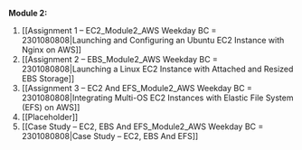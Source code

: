 **Module 2:**
1. [[Assignment 1 – EC2_Module2_AWS Weekday BC = 2301080808|Launching and Configuring an Ubuntu EC2 Instance with Nginx on AWS]]
2. [[Assignment 2 – EBS_Module2_AWS Weekday BC = 2301080808|Launching a Linux EC2 Instance with Attached and Resized EBS Storage]]
3. [[Assignment 3 – EC2 And EFS_Module2_AWS Weekday BC = 2301080808|Integrating Multi-OS EC2 Instances with Elastic File System (EFS) on AWS]]
4. [[Placeholder]]
5. [[Case Study – EC2, EBS And EFS_Module2_AWS Weekday BC = 2301080808|Case Study – EC2, EBS And EFS]]


<!--

> [!quote] **Module 2:**
> - [x] [[Assignment 1 – EC2_Module2_AWS Weekday BC = 2301080808|Assignment 1 – EC2]]
> -  Friday 1/5/2024
> - [x] [[Assignment 2 – EBS_Module2_AWS Weekday BC = 2301080808|Assignment 2 – EBS]]
> -  Sabado 1/6/2024
> - [x] [[Assignment 3 – EC2 And EFS_Module2_AWS Weekday BC = 2301080808|Assignment 3 – EC2 And EFS]]
> -  Sunday 1/7/2024
> - [ ] [[Assignment 4 – FSx_Module2_AWS Weekday BC = 2301080808|Assignment 4 – FSx]] <mark style="background: #FFB8EBA6;">Pending</mark>
> -  Pending x/x/xxxx
> - [x] [[Case Study – EC2, EBS And EFS_Module2_AWS Weekday BC = 2301080808|Case Study – EC2, EBS And EFS]]
> -  Monday 1/8/2024

> [!Done]- Module 3
> - [x] [[Assignment 1 – IAM Users_Module3_AWS Weekday BC = 2301080808|Assignment 1 – IAM Users]]
> - [x] [[Assignment 2 – IAM Policies_Module3_AWS Weekday BC = 2301080808|Assignment 2 – IAM Policies]]
> - [x] [[Assignment 3 – IAM Roles_Module3_AWS Weekday BC = 2301080808|Assignment 3 – IAM Roles]] 
> - [x] [[Assignment 4 – CloudWatch Dashboard_Module3_AWS Weekday BC = 2301080808|Assignment 4 – CloudWatch Dashboard]]
> - [x] [[Assignment 5 – CloudWatch Alarms_Module3_AWS Weekday BC = 2301080808|Assignment 5 – CloudWatch Alarms]]
> - [x] [[Case Study – IAM_Module3_AWS Weekday BC = 2301080808|Case Study – IAM]] 

> [!done]- Module 4
> - [x] [[Assignment 1 – ELB_Module4_AWS Weekday BC = 2301080808|Assignment 1 – ELB]]
> - [x] [[Assignment 2 – Auto Scaling_Module4_AWS Weekday BC = 2301080808|Assignment 2 – Auto Scaling]]
> - [x] [[Assignment 3 – Route 53_Module4_AWS Weekday BC = 2301080808|Assignment 3 – Route 53]]  
> - [x] [[Case Study – ELB, ASG And Route 53_Module4_AWS Weekday BC = 2301080808|Case Study – ELB, ASG And Route 53]] 
> 

> [!Done]- Module 5
> - [x] [[Assignment 1 – VPC Creation_Module5_AWS Weekday BC = 2301080808|Assignment 1 – VPC Creation]]
> - [x] [[Assignment 2 – VPC Peering_Module5_AWS Weekday BC = 2301080808|Assignment 2 – VPC Peering]]
> - [x] [[Assignment 3 – VPC Security Groups_Module5_AWS Weekday BC = 2301080808|Assignment 3 – VPC Security Groups]]
> - [x] [[Assignment 4 – VPC Endpoints_Module5_AWS Weekday BC = 2301080808|Assignment 4 – VPC Endpoints]]
> - [x] [[Case Study – VPC And Peering_Module5_AWS Weekday BC = 2301080808|Case Study – VPC And Peering]] 

> [!done]- Module 6
> 
> - [x] [[Assignment 1 – S3 Bucket Creation_Module6_AWS Weekday BC = 2301080808|Assignment 1 – S3 Bucket Creation]]
> - [x] [[Assignment 2 – S3 Bucket Versioning_Module6_AWS Weekday BC = 2301080808|Assignment 2 – S3 Bucket Versioning]]
> - [x] [[Assignment 3 – S3 Website Hosting_Module6_AWS Weekday BC = 2301080808|Assignment 3 – S3 Website Hosting]]
> - [x] [[Case Study – S3 Versioning And Website Hosting_Module6_AWS Weekday BC = 2301080808|Case Study – S3 Versioning And Website Hosting]]

> [!done]- Module 7
> 
> - [x] [[Assignment 1 – MariaDB_Module7_AWS Weekday BC = 2301080808|Assignment 1 – MariaDB]] 
> - [x] [[Assignment 2 – Aurora_Module7_AWS Weekday BC = 2301080808|Assignment 2 – Aurora]]
> - [x] [[Assignment 3 – DynamoDB_Module7_AWS Weekday BC = 2301080808|Assignment 3 – DynamoDB]]
> - [x] [[Assignment 4 – Redshift_Module7_AWS Weekday BC = 2301080808|Assignment 4 – Redshift]] 
> - [x] [[Case Study – Database Architecture_Module7_AWS Weekday BC = 2301080808|Case Study – Database Architecture]]
> 

> [!done]- Module 8
> 
> - [x] [[Assignment 1 – CloudFormation S3 Template_Module8_AWS Weekday BC = 2301080808|Assignment 1 – CloudFormation S3 Template]] 
> - [x] [[Assignment 2 – CloudFormation VPC Template_Module8_AWS Weekday BC = 2301080808|Assignment 2 – CloudFormation VPC Template]] 
> - [x] [[Assignment 3 – CloudFormation SNS_Module8_AWS Weekday BC = 2301080808|Assignment 3 – CloudFormation SNS]] 
> - [x] [[Assignment 4 – SQS And SES_Module8_AWS Weekday BC = 2301080808|Assignment 4 – SQS And SES]]
> - [x] [[Case Study – Multi-Tier Architecture_Module8_AWS Weekday BC = 2301080808|Case Study – Multi-Tier Architecture]]

> [!done]- Module 9
> 
> - [x] [[Assignment 1 – Lambda_Module9_AWS Weekday BC = 2301080808|Assignment 1 – Lambda]]
> - [x] [[Assignment 2 – Elastic Beanstalk_Module9_AWS Weekday BC = 2301080808|Assignment 2 – Elastic Beanstalk]] 
> - [ ] [[Assignment 3 – OpsWorks_Module9_AWS Weekday BC = 2301080808#^19081a|Assignment 3 – OpsWorks]] <mark style="background: #FF5582A6;">Deprecated</mark>
> - [ ] [[Case Study – Automation And Configuration Management_Module9_AWS Weekday BC = 2301080808|Case Study – Automation And Configuration Management]] <mark style="background: #FF5582A6;">Uses OpsWorks</mark>

> [!done]- Module 10:
> Module 10: 
> - [x] [[Assignment 1 – Organizations_Module10_AWS Weekday BC = 2301080808|Assignments 1 – Organizations]]
> - [x] [[Assignment 2 – Global Accelerator_Module10_AWS Weekday BC = 2301080808|Assignment 2 – Global Accelerator]] 
>       
> - [ ] ==Optional== [[Case Study – AWS Organizations_Module10_AWS Weekday BC = 2301080808|Case Study – AWS Organizations]] <mark style="background: #FF5582A6;">Issues with lustre</mark>  #skipped[[0_main_IntelliPaat#^fe039a|Related to]]
> 

> [!done]- Module 11
> - [x] [[Assignment 1 – AWS Migration_Module11_AWS Weekday BC = 2301080808|Assignment 1 – AWS Migration]]
> - [x] [[Assignment 2 – AWS Migration_Module11_AWS Weekday BC = 2301080808|Assignment 2 – AWS Migration]] 
> - [x] [[Assignment 3 – AWS Migration_Module11_AWS Weekday BC = 2301080808|Assignment 3 – AWS Migration]] 
> 

> [!done]- AWS DevOps
> - [x] [[Assignment 1 – AWS DevOps_AWS DevOps_AWS Weekday BC = 2301080808|Assignment 1 – AWS DevOps]]
> - [x] [[Assignment 2 – CodeDeploy_AWS DevOps_AWS Weekday BC = 2301080808|Assignment 2 – CodeDeploy]] 
> - [x] [[Assignment 3 – CodePipeline_AWS DevOps_AWS Weekday BC = 2301080808|Assignment 3 – CodePipeline]]
> - [x] [[Case Study – AWS DevOps_AWS DevOps_AWS Weekday BC = 2301080808|Case Study – AWS DevOps]] 
> 

> [!done]- Projects
> - [x] [[Project 1 – Deploying A Multi-Tier Website Using AWS EC2_Projects_AWS Weekday BC = 2301080808|Project 1 – Deploying A Multi-Tier Website Using AWS EC2]] 
> - [x] [[Project 2 – Website Orchestration_Projects_AWS Weekday BC = 2301080808|Project 2 – Website Orchestration]] <mark style="background: #FF5582A6;">Deprecated</mark>
> - [x] [[Project 3 – Publishing Amazon SNS Messages Privately_Projects_AWS Weekday BC = 2301080808|Project 3 – Publishing Amazon SNS Messages Privately]] 
> 


